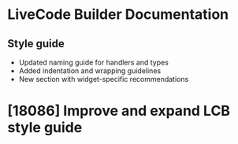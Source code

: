 # LiveCode Builder Documentation
## Style guide

* Updated naming guide for handlers and types
* Added indentation and wrapping guidelines
* New section with widget-specific recommendations

# [18086] Improve and expand LCB style guide
